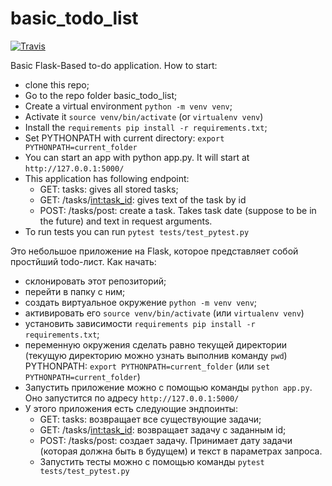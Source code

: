 # basic_todo_list
[![Travis][build-badge]][build]

[build-badge]: https://img.shields.io/travis/dannycrief/basic-todo-list/master.png?style=flat-square
[build]: https://travis-ci.org/github/dannycrief/basic-todo-list

Basic Flask-Based to-do application. 
How to start:
* clone this repo;
* Go to the repo folder basic_todo_list;
* Create a virtual environment `python -m venv venv`;
* Activate it `source venv/bin/activate` (or `virtualenv venv`)
* Install the `requirements pip install -r requirements.txt`;
* Set PYTHONPATH with current directory: `export PYTHONPATH=current_folder`
* You can start an app with python app.py. It will start at `http://127.0.0.1:5000/`
* This application has following endpoint: 
  * GET: tasks: gives all stored tasks;
  * GET: /tasks/<int:task_id>: gives text of the task by id
  * POST: /tasks/post: create a task. Takes task date (suppose to be in the future) and text in request arguments. 
* To run tests you can run `pytest tests/test_pytest.py`



Это небольшое приложение на Flask, которое представляет собой простйший todo-лист. 
Как начать: 
* склонировать этот репозиторий;
* перейти в папку с ним; 
* создать виртуальное окружение `python -m venv venv`;
* активировать его `source venv/bin/activate` (или `virtualenv venv`)
* установить зависимости `requirements pip install -r requirements.txt`;
* переменную окружения сделать равно текущей директории (текущую директорию можно узнать выполнив команду `pwd`) PYTHONPATH: `export PYTHONPATH=current_folder` (или `set PYTHONPATH=current_folder`)
* Запустить приложение можно с помощью команды `python app.py`. Оно запустится по адресу `http://127.0.0.1:5000/`
* У этого приложения есть следующие эндпоинты: 
  * GET: tasks: возвращает все существующие задачи;
  * GET: /tasks/<int:task_id>: возвращает задачу с заданным id; 
  * POST: /tasks/post: создает задачу. Принимает дату задачи (которая должна быть в будущем) и текст в параметрах запроса. 
  * Запустить тесты можно с помощью команды `pytest tests/test_pytest.py`


